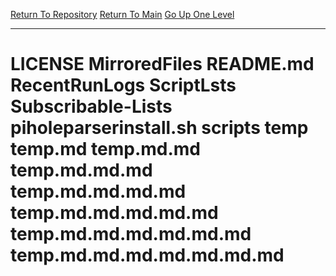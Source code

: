 [Return To Repository](https://github.com/deathbybandaid/piholeparser/)
[Return To Main](https://github.com/deathbybandaid/piholeparser/blob/dev-nomerge/RecentRunLogs/Mainlog.md)
[Go Up One Level](https://github.com/deathbybandaid/piholeparser/blob/dev-nomerge/RecentRunLogs/TopLevelScripts/30-Processing-Blacklists.md)
____________________________________
# LICENSE MirroredFiles README.md RecentRunLogs ScriptLsts Subscribable-Lists piholeparserinstall.sh scripts temp temp.md temp.md.md temp.md.md.md temp.md.md.md.md temp.md.md.md.md.md temp.md.md.md.md.md.md temp.md.md.md.md.md.md.md
